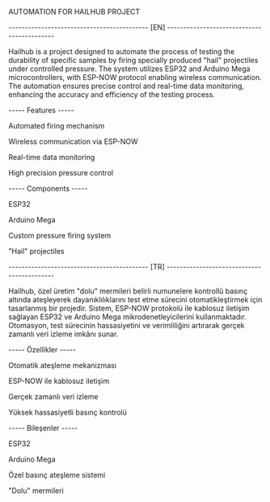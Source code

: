 AUTOMATION FOR HAILHUB PROJECT


------------------------------------------- [EN] -------------------------------------------

Hailhub is a project designed to automate the process of testing the durability of specific samples by firing specially produced "hail" projectiles under controlled pressure. The system utilizes ESP32 and Arduino Mega microcontrollers, with ESP-NOW protocol enabling wireless communication. The automation ensures precise control and real-time data monitoring, enhancing the accuracy and efficiency of the testing process.

----- Features -----

Automated firing mechanism

Wireless communication via ESP-NOW

Real-time data monitoring

High precision pressure control

----- Components -----

ESP32

Arduino Mega

Custom pressure firing system

"Hail" projectiles

------------------------------------------- [TR] -------------------------------------------

Hailhub, özel üretim "dolu" mermileri belirli numunelere kontrollü basınç altında ateşleyerek dayanıklılıklarını test etme sürecini otomatikleştirmek için tasarlanmış bir projedir. Sistem, ESP-NOW protokolü ile kablosuz iletişim sağlayan ESP32 ve Arduino Mega mikrodenetleyicilerini kullanmaktadır. Otomasyon, test sürecinin hassasiyetini ve verimliliğini artırarak gerçek zamanlı veri izleme imkânı sunar.

----- Özellikler -----

Otomatik ateşleme mekanizması

ESP-NOW ile kablosuz iletişim

Gerçek zamanlı veri izleme

Yüksek hassasiyetli basınç kontrolü

----- Bileşenler -----

ESP32

Arduino Mega

Özel basınç ateşleme sistemi

"Dolu" mermileri
